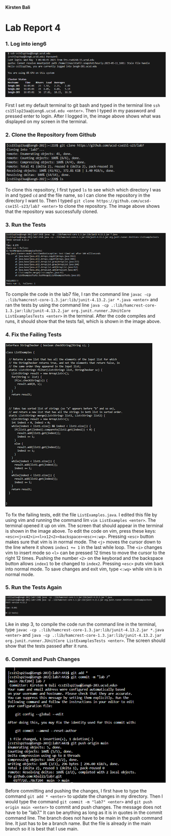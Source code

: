 #### Kirsten Bali

# Lab Report 4

### 1. Log into ieng6
![Image](Capture.PNG)

First I set my default terminal to git bash and typed in the terminal line `ssh cs15lsp23aa@ieng6.ucsd.edu <enter>`. Then I typed in my password and pressed enter to login. After I logged in, the image above shows what was displayed on my screen in the terminal.

  
### 2. Clone the Repository from Github 
![Image](Lab7GitClone.PNG)

To clone this repsoitory, I first typed `ls` to see which which directory I was in and typed `cd` and the file name, so I can clone the repository in the directory I want to. Then I typed `git clone https://github.com/ucsd-cse15l-s23/lab7 <enter>` to clone the repository. The image above shows that the repository was successfully cloned.

  
### 3. Run the Tests
![Image](Lab7MyFail.png)

To compile the code in the lab7 file, I ran the command line `javac -cp .:lib/hamcrest-core-1.3.jar:lib/junit-4.13.2.jar *.java <enter>` and ran the tests by using the command line `java -cp .:lib/hamcrest-core-1.3.jar:lib/junit-4.13.2.jar org.junit.runner.JUnitCore ListExamplesTests <enter>` in the terminal. After the code compiles and runs, it should show that the tests fail, which is shown in the image above.


### 4. Fix the Failing Tests
![Image](Lab7FixedBugs.png)
  
To fix the failing tests, edit the file `ListExamples.java`. I edited this file by using vim and running the command lim `vim ListExamples <enter>`. The terminal opened it up on vim. The screen that should appear in the terminal is shown in the image above. To edit the code on vim, press these keys: `<esc><j>x42<i><l>x12<2><backspace><esc><:wq>`. Pressing `<esc>` button makes sure that vim is in normal mode. The `<j>` moves the cursor down to the line where it shows `index1 += 1` in the last while loop. The `<i>` changes vim to insert mode so `<l>` can be pressed 12 times to move the cursor to the right 12 times. Pushing the number `<2>` on the keyborad and the backspace button allows `index1` to be changed to `index2`. Pressing `<esc>` puts vim back into normal mode. To save changes and exit vim, type `<:wq>` while vim is in normal mode.


### 5. Run the Tests Again
![Image](Lab7Mysuccess.PNG)

Like in step 3, to compile the code run the command line in the terminal, type `javac -cp .:lib/hamcrest-core-1.3.jar:lib/junit-4.13.2.jar *.java <enter>` and `java -cp .:lib/hamcrest-core-1.3.jar:lib/junit-4.13.2.jar org.junit.runner.JUnitCore ListExamplesTests <enter>`. The screen should show that the tests passed after it runs.

  
### 6. Commit and Push Changes
![Image](lab7Commitandpush.png)

Before committing and pushing the changes, I first have to type the command `git add * <enter>` to update the changes in my directory. Then I would type the command `git commit -m "lab7" <enter>` and `git push origin main <enter>` to commit and push changes. The message does not have to be "lab7." It can be anything as long as it is in quotes in the commit command line. The branch does not have to be main in the push command line. It just has to be a branch name. But the file is already in the main branch so it is best that I use main. 
